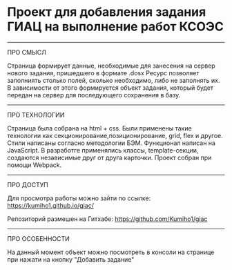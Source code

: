 # Проект для добавления задания ГИАЦ на выполнение работ КСОЭС 
___________________________________
ПРО СМЫСЛ

Страница формирует данные, необходимые для занесения на сервер нового задания, пришедшего в формате .dosx
Ресурс позволяет заполниять столько полей, сколько необходимо, либо не заполнять их. В зависимости от этого формируется объект задания, который будет передан на сервер для последующего сохранения в базу.

___________________________________
ПРО ТЕХНОЛОГИИ

Страница была собрана на html + css. Были применены такие технологии как секционирование,позиционирование, grid, flex и другое. Стили написаны согласно методологии БЭМ.
Функционал написан на JavaScript. В разработге применялись классы, template-секции, создаются независимые друг от друга карточки.
Проект собран при помощи Webpack.

___________________________________
ПРО ДОСТУП

Для просмотра работы можно зайти по ссылке:
https://kumiho1.github.io/giac/


Репозиторий размешен на Гитхабе:
https://github.com/Kumiho1/giac

___________________________________
ПРО ОСОБЕННОСТИ

На данный момент объект можно посмотреть в консоли на странице при нажати на кнопку "Добавить задание"
